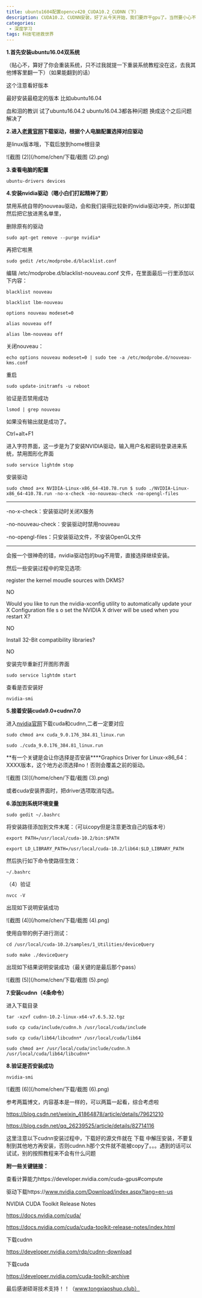 ```yaml
---
title: ubuntu1604配置opencv420_CUDA10.2_CUDNN（下）
description: CUDA10.2、CUDNN安装，好了从今天开始，我们要炸干gpu了。当然要小心不要自己先被CUDA炸干了因为这个安装过程涉及显卡驱动安装，过程不熟练的话误操作会导致一些很..棘手的后果。所以提前备份好文件准备多次重装系统吧。
categories:
 - 深度学习
tags: 科技宅拯救世界
---
```


**1.首先安装ubuntu16.04双系统**

（贴心不，算好了你会重装系统，只不过我就提一下重装系统教程没在这，去我其他博客里翻一下）（如果能翻到的话）

这个注意看好版本

最好安装最稳定的版本 比如ubuntu16.04

血和泪的教训 试了ubuntu16.04.2 ubuntu16.04.3都各种问题 换成这个之后问题解决了

**2.进入[老黄官网](https://www.nvidia.com/Download/index.aspx)下载驱动，根据个人电脑配置选择对应驱动**

是linux版本哦，下载后放到home根目录

![截图 (2)](/home/chen/下载/截图 (2).png)

**3.查看电脑的配置**

`ubuntu-drivers devices`

**4.安装nvidia驱动（嗯小白们打起精神了要）**

禁用系统自带的nouveau驱动，会和我们装得比较新的nvidia驱动冲突，所以卸载然后把它放进黑名单里，

删除原有的驱动

`sudo apt-get remove --purge nvidia*`

再把它啦黑

`sudo gedit /etc/modprobe.d/blacklist.conf`

编辑 /etc/modprobe.d/blacklist-nouveau.conf 文件，在里面最后一行里添加以下内容：

`blacklist nouveau `

`blacklist lbm-nouveau `

`options nouveau modeset=0 `

`alias nouveau off `

`alias lbm-nouveau off`

关闭nouveau：

`echo options nouveau modeset=0 | sudo tee -a /etc/modprobe.d/nouveau-kms.conf`

重启

`sudo update-initramfs -u reboot`

验证是否禁用成功

`lsmod | grep nouveau`

如果没有输出就是成功了。

Ctrl+alt+F1 

进入字符界面，这一步是为了安装NVIDIA驱动，输入用户名和密码登录进来系统，禁用图形化界面

`sudo service lightdm stop`

安装驱动

`sudo chmod a+x NVIDIA-Linux-x86_64-410.78.run $ sudo ./NVIDIA-Linux-x86_64-410.78.run -no-x-check -no-nouveau-check -no-opengl-files`

***

-no-x-check：安装驱动时关闭X服务

-no-nouveau-check：安装驱动时禁用nouveau

-no-opengl-files：只安装驱动文件，不安装OpenGL文件

***

会报一个很神奇的错，nvidia驱动包的bug不用管，直接选择继续安装。

然后一些安装过程中的常见选项:

register the kernel moudle sources with DKMS? 

NO

Would you like to run the nvidia-xconfig utility to automatically update your X Configuration file s o set the NVIDIA X driver will be used when you restart X?

NO

Install 32-Bit compatibility libraries?

NO



安装完毕重新打开图形界面

`sudo service lightdm start`

查看是否安装好

`nvidia-smi`

**5.接着安装cuda9.0+cudnn7.0**

进入[nvidia官网](https://developer.nvidia.com/cuda-release-candidate-download)下载cuda和cudnn,二者一定要对应

`sudo chmod a+x cuda_9.0.176_384.81_linux.run`

`sudo ./cuda_9.0.176_384.81_linux.run`

**有一个关键是会让你选择是否安装****Graphics Driver for Linux-x86_64：XXXX版本，这个地方必须选择no！否则会覆盖之前的驱动。

![截图 (3)](/home/chen/下载/截图 (3).png)

或者cuda安装界面时，把driver选项取消勾选。

**6.添加到系统环境变量**

`sudo gedit ~/.bashrc`

将安装路径添加到文件末尾：（可以copy但是注意更改自己的版本号）

`export PATH=/usr/local/cuda-10.2/bin:$PATH `

`export LD_LIBRARY_PATH=/usr/local/cuda-10.2/lib64:$LD_LIBRARY_PATH`

然后执行如下命令使路径生效：

`~/.bashrc`

（4）验证

`nvcc -V`

出现如下说明安装成功

![截图 (4)](/home/chen/下载/截图 (4).png)

使用自带的例子进行测试：

`cd /usr/local/cuda-10.2/samples/1_Utilities/deviceQuery `

`sudo make ./deviceQuery`

出现如下结果说明安装成功（最关键的是最后那个pass）

![截图 (5)](/home/chen/下载/截图 (5).png)

**7.安装cudnn（4条命令）**

进入下载目录

`tar -xzvf cudnn-10.2-linux-x64-v7.6.5.32.tgz `

`sudo cp cuda/include/cudnn.h /usr/local/cuda/include `

`sudo cp cuda/lib64/libcudnn* /usr/local/cuda/lib64 `

`sudo chmod a+r /usr/local/cuda/include/cudnn.h /usr/local/cuda/lib64/libcudnn*`

**8.验证是否安装成功**

`nvidia-smi`

![截图 (6)](/home/chen/下载/截图 (6).png)

参考两篇博文，内容基本是一样的，可以两篇一起看，综合考虑啦

https://blog.csdn.net/weixin_41864878/article/details/79621210

https://blog.csdn.net/qq_26239525/article/details/82714116

这里注意以下cudnn安装过程中，下载好的源文件就在 下载 中解压安装，不要复制到其他地方再安装，否则cudnn.h那个文件就不能被copy了。。。遇到的话可以试试，别的按照教程来不会有什么问题



**附一些关键链接：**

查看计算能力https://developer.nvidia.com/cuda-gpus#compute

驱动下载https://www.nvidia.com/Download/index.aspx?lang=en-us

NVIDIA CUDA Toolkit Release Notes

https://docs.nvidia.com/cuda/

https://docs.nvidia.com/cuda/cuda-toolkit-release-notes/index.html

下载cudnn

https://developer.nvidia.com/rdp/cudnn-download

下载cuda

https://developer.nvidia.com/cuda-toolkit-archive



最后感谢硕哥技术支持！！（www.tongxiaoshuo.club）

























